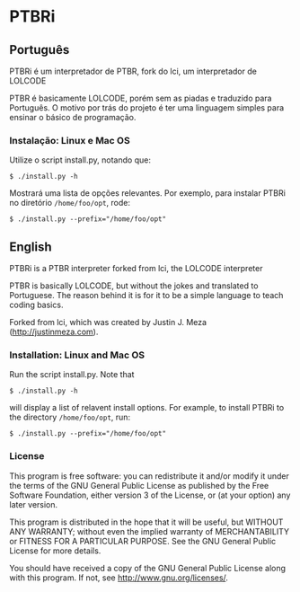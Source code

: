 # PTBRi

## Português

PTBRi é um interpretador de PTBR, fork do lci, um interpretador de LOLCODE

PTBR é basicamente LOLCODE, porém sem as piadas e traduzido para Português.
O motivo por trás do projeto é ter uma linguagem simples para ensinar o básico de programação.


### Instalação:  Linux e Mac OS

Utilize o script install.py, notando que:

`$ ./install.py -h`

Mostrará uma lista de opções relevantes. Por exemplo, para instalar PTBRi
no diretório `/home/foo/opt`, rode:

`$ ./install.py --prefix="/home/foo/opt"`



## English

PTBRi is a PTBR interpreter forked from lci, the LOLCODE interpreter

PTBR is basically LOLCODE, but without the jokes and translated to Portuguese.
The reason behind it is for it to be a simple language to teach coding basics.

Forked from lci, which was created by Justin J. Meza (http://justinmeza.com).


### Installation:  Linux and Mac OS

Run the script install.py. Note that

`$ ./install.py -h`

will display a list of relavent install options. For example, to install PTBRi to
the directory `/home/foo/opt`, run:

`$ ./install.py --prefix="/home/foo/opt"`


### License

This program is free software: you can redistribute it and/or modify it under
the terms of the GNU General Public License as published by the Free Software
Foundation, either version 3 of the License, or (at your option) any later
version.

This program is distributed in the hope that it will be useful, but WITHOUT ANY
WARRANTY; without even the implied warranty of MERCHANTABILITY or FITNESS FOR A
PARTICULAR PURPOSE.  See the GNU General Public License for more details.

You should have received a copy of the GNU General Public License along with
this program.  If not, see <http://www.gnu.org/licenses/>.
